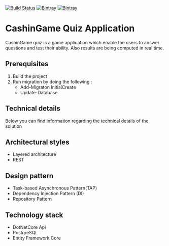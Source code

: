 [![Build Status](https://travis-ci.org/emmatex/ConsoleGameEngine.svg?branch=master)](https://travis-ci.org/emmatex/ConsoleGameEngine)
[![Bintray](https://img.shields.io/github/license/mashape/apistatus.svg?maxAge=2592000)]()
[![Bintray](https://img.shields.io/badge/made%20with-dotnetcore2.1-blue.svg?style=flat-square?maxAge=2592000)]()


# CashinGame Quiz Application

CashinGame quiz is a game application which enable the users to answer questions and test their ability. 
Also results are being computed in real time.

## Prerequisites
 1. Build the project
 2. Run migration by doing the following :  
    - Add-Migraton InitialCreate  
    - Update-Database
     
## Technical details
Below you can find information regarding the technical details of the solution

## Architectural styles
- Layered architecture 
- REST

## Design pattern
- Task-based Asynchronous Pattern(TAP) 
- Dependency Injection Pattern (DI) 
- Repository Pattern

## Technology stack
- DotNetCore Api 
- PostgreSQL 
- Entity Framework Core